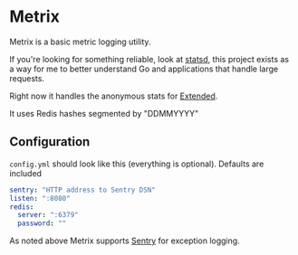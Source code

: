 # Metrix

Metrix is a basic metric logging utility. 

If you're looking for something reliable, look at [statsd](https://github.com/etsy/statsd/), this project exists as a way for me to better understand Go and applications that handle large requests.

Right now it handles the anonymous stats for [Extended](https://itunes.apple.com/us/app/extended/id836630098).

It uses Redis hashes segmented by "DDMMYYYY"

## Configuration

`config.yml` should look like this (everything is optional). Defaults are included

```YAML
sentry: "HTTP address to Sentry DSN"
listen: ":8080"
redis:
  server: ":6379"
  password: ""
```

As noted above Metrix supports [Sentry](https://getsentry.com) for exception logging.